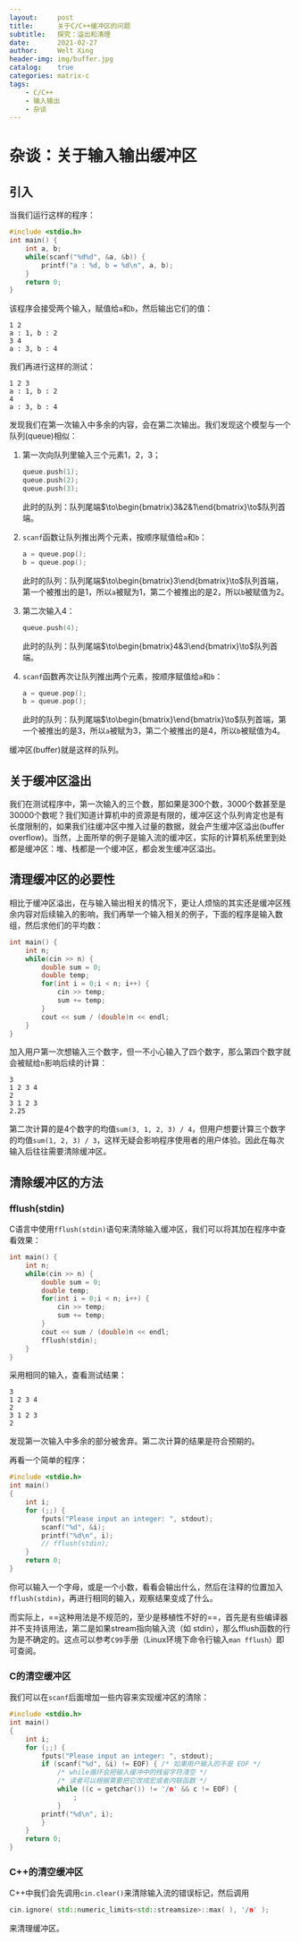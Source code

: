 ```yaml
---
layout:     post
title:      关于C/C++缓冲区的问题
subtitle:   探究：溢出和清理
date:       2021-02-27
author:     Welt Xing
header-img: img/buffer.jpg
catalog:    true
categories: matrix-c
tags:
    - C/C++
    - 输入输出
    - 杂谈
---
```


# 杂谈：关于输入输出缓冲区

## 引入

当我们运行这样的程序：

```cpp
#include <stdio.h>
int main() {
    int a, b;
    while(scanf("%d%d", &a, &b)) {
        printf("a : %d, b = %d\n", a, b);
    }
    return 0;
}
```

该程序会接受两个输入，赋值给`a`和`b`，然后输出它们的值：

```text
1 2
a : 1, b : 2
3 4
a : 3, b : 4
```

我们再进行这样的测试：

```text
1 2 3
a : 1, b : 2
4
a : 3, b : 4
```

发现我们在第一次输入中多余的内容，会在第二次输出。我们发现这个模型与一个队列(queue)相似：

1. 第一次向队列里输入三个元素1，2，3；

    ```cpp
    queue.push(1);
    queue.push(2);
    queue.push(3);
    ```

    此时的队列：队列尾端$\to\begin{bmatrix}3&2&1\end{bmatrix}\to$队列首端。

2. `scanf`函数让队列推出两个元素，按顺序赋值给`a`和`b`：

    ```cpp
    a = queue.pop();
    b = queue.pop();
    ```

    此时的队列：队列尾端$\to\begin{bmatrix}3\end{bmatrix}\to$队列首端，第一个被推出的是$1$，所以`a`被赋为1，第二个被推出的是$2$，所以`b`被赋值为2。

3. 第二次输入4：

    ```cpp
    queue.push(4);
    ```

    此时的队列：队列尾端$\to\begin{bmatrix}4&3\end{bmatrix}\to$队列首端。

4. `scanf`函数再次让队列推出两个元素，按顺序赋值给`a`和`b`：

    ```cpp
    a = queue.pop();
    b = queue.pop();
    ```

    此时的队列：队列尾端$\to\begin{bmatrix}\end{bmatrix}\to$队列首端，第一个被推出的是$3$，所以`a`被赋为3，第二个被推出的是$4$，所以`b`被赋值为4。

缓冲区(buffer)就是这样的队列。

## 关于缓冲区溢出

我们在测试程序中，第一次输入的三个数，那如果是300个数，3000个数甚至是30000个数呢？我们知道计算机中的资源是有限的，缓冲区这个队列肯定也是有长度限制的，如果我们往缓冲区中推入过量的数据，就会产生缓冲区溢出(buffer overflow)。当然，上面所举的例子是输入流的缓冲区，实际的计算机系统里到处都是缓冲区：堆、栈都是一个缓冲区，都会发生缓冲区溢出。

## 清理缓冲区的必要性

相比于缓冲区溢出，在与输入输出相关的情况下，更让人烦恼的其实还是缓冲区残余内容对后续输入的影响，我们再举一个输入相关的例子，下面的程序是输入数组，然后求他们的平均数：

```cpp
int main() {
    int n;
    while(cin >> n) {
        double sum = 0;
        double temp;
        for(int i = 0;i < n; i++) {
            cin >> temp;
            sum += temp;
        }
        cout << sum / (double)n << endl;
    }
}
```

加入用户第一次想输入三个数字，但一不小心输入了四个数字，那么第四个数字就会被赋给`n`影响后续的计算：

```text
3
1 2 3 4
2
3 1 2 3
2.25
```

第二次计算的是4个数字的均值`sum(3, 1, 2, 3) / 4`，但用户想要计算三个数字的均值`sum(1, 2, 3) / 3`，这样无疑会影响程序使用者的用户体验。因此在每次输入后往往需要清除缓冲区。

## 清除缓冲区的方法

### fflush(stdin)

C语言中使用`fflush(stdin)`语句来清除输入缓冲区，我们可以将其加在程序中查看效果：

```cpp
int main() {
    int n;
    while(cin >> n) {
        double sum = 0;
        double temp;
        for(int i = 0;i < n; i++) {
            cin >> temp;
            sum += temp;
        }
        cout << sum / (double)n << endl;
        fflush(stdin);
    }
}
```

采用相同的输入，查看测试结果：

```text
3
1 2 3 4
2
3 1 2 3
2
```

发现第一次输入中多余的部分被舍弃。第二次计算的结果是符合预期的。

再看一个简单的程序：

```cpp
#include <stdio.h>
int main()
{
    int i;
    for (;;) {
        fputs("Please input an integer: ", stdout);
        scanf("%d", &i);
        printf("%d\n", i);
        // fflush(stdin);
    }
    return 0;
}
```

你可以输入一个字母，或是一个小数，看看会输出什么，然后在注释的位置加入`fflush(stdin)`，再进行相同的输入，观察结果变成了什么。

而实际上，==这种用法是不规范的，至少是移植性不好的==，首先是有些编译器并不支持该用法，第二是如果stream指向输入流（如 stdin），那么fflush函数的行为是不确定的。这点可以参考`C99`手册（Linux环境下命令行输入`man fflush`）即可查阅。

### C的清空缓冲区

我们可以在`scanf`后面增加一些内容来实现缓冲区的清除：

```cpp
#include <stdio.h>
int main()
{
    int i;
    for (;;) {
        fputs("Please input an integer: ", stdout);
        if (scanf("%d", &i) != EOF) { /* 如果用户输入的不是 EOF */
            /* while循环会把输入缓冲中的残留字符清空 */
            /* 读者可以根据需要把它改成宏或者内联函数 */
            while ((c = getchar()) != '/n' && c != EOF) {
                ;
            }
        printf("%d\n", i);
        }
    }
    return 0;
}
```

### C++的清空缓冲区

C++中我们会先调用`cin.clear()`来清除输入流的错误标记，然后调用

```cpp
cin.ignore( std::numeric_limits<std::streamsize>::max( ), '/n' );
```

来清理缓冲区。